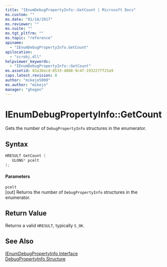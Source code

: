 ```yaml
---
title: "IEnumDebugPropertyInfo::GetCount | Microsoft Docs"
ms.custom: ""
ms.date: "01/18/2017"
ms.reviewer: ""
ms.suite: ""
ms.tgt_pltfrm: ""
ms.topic: "reference"
apiname: 
  - "IEnumDebugPropertyInfo.GetCount"
apilocation: 
  - "scrobj.dll"
helpviewer_keywords: 
  - "IEnumDebugPropertyInfo::GetCount"
ms.assetid: 83a3becd-8533-4880-9c4f-193227ff25a9
caps.latest.revision: 8
author: "mikejo5000"
ms.author: "mikejo"
manager: "ghogen"
---
```

# IEnumDebugPropertyInfo::GetCount
Gets the number of `DebugPropertyInfo` structures in the enumerator.  
  
## Syntax  
  
```cpp
HRESULT GetCount (  
   ULONG* pcelt  
);  
```  
  
#### Parameters  
 `pcelt`  
 [out] Returns the number of `DebugPropertyInfo` structures in the enumerator.  
  
## Return Value  
 Returns a valid `HRESULT`, typically `S_OK`.  
  
## See Also  
 [IEnumDebugPropertyInfo Interface](../../winscript/reference/ienumdebugpropertyinfo-interface.md)   
 [DebugPropertyInfo Structure](../../winscript/reference/debugpropertyinfo-structure.md)